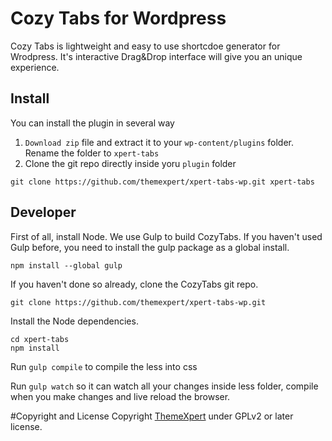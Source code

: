 # Cozy Tabs for Wordpress
Cozy Tabs is lightweight and easy to use shortcdoe generator for Wrodpress. It's interactive Drag&Drop interface will give you an unique experience.

## Install
You can install the plugin in several way

1. `Download zip` file and extract it to your `wp-content/plugins` folder. Rename the folder to `xpert-tabs` 
2. Clone the git repo directly inside yoru `plugin` folder

```
git clone https://github.com/themexpert/xpert-tabs-wp.git xpert-tabs
```

## Developer

First of all, install Node. We use Gulp to build CozyTabs. If you haven't used Gulp before, you need to install the gulp package as a global install.

```
npm install --global gulp
```

If you haven't done so already, clone the CozyTabs git repo.

```
git clone https://github.com/themexpert/xpert-tabs-wp.git
```

Install the Node dependencies.

```
cd xpert-tabs
npm install
```

Run `gulp compile` to compile the less into css

Run `gulp watch` so it can watch all your changes inside less folder, compile when you make changes and live reload the browser.

#Copyright and License
Copyright [ThemeXpert](http://www.themexpert.com) under GPLv2 or later license.
